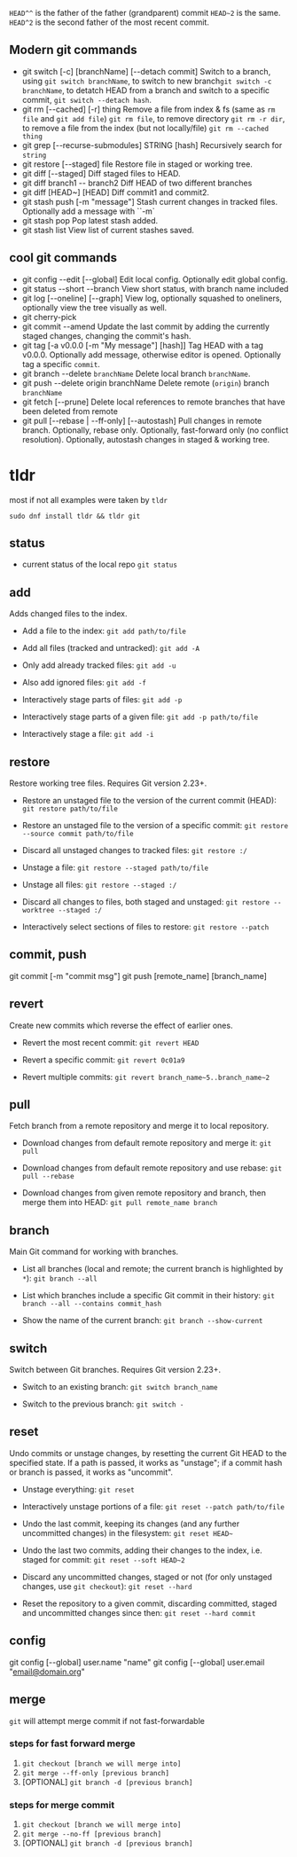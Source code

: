 `HEAD^^` is the father of the father (grandparent) commit
`HEAD~2` is the same.
`HEAD^2` is the second father of the most recent commit.
## Modern git commands
- git switch [-c] [branchName] [--detach commit] 
Switch to a branch, using `git switch branchName`, to switch to new branch`git switch -c branchName`, to detatch HEAD from a branch and switch to a specific commit, `git switch --detach hash`.
- git rm [--cached] [-r] thing
Remove a file from index & fs (same as `rm file` and `git add file`) `git rm file`, to remove directory `git rm -r dir`, to remove a file from the index (but not locally/file) `git rm --cached thing`
- git grep [--recurse-submodules] STRING [hash]
Recursively search for `string`
- git restore [--staged] file
Restore file in staged or working tree.
- git diff [--staged] 
Diff staged files to HEAD.
- git diff branch1 -- branch2
Diff HEAD of two different branches
- git diff [HEAD~] [HEAD]
Diff commit1 and commit2.
- git stash push [-m "message"]
Stash current changes in tracked files. Optionally add a message with ``-m`
- git stash pop 
Pop latest stash added. 
- git stash list
View list of current stashes saved.
## cool git commands
- git config --edit [--global]
Edit local config. Optionally edit global config.
- git status --short --branch
View short status, with branch name included
- git log [--oneline] [--graph]
View log, optionally squashed to oneliners, optionally view the tree visually as well.
- git cherry-pick
- git commit --amend
Update the last commit by adding the currently staged changes, changing the commit's hash.
- git tag [-a v0.0.0 [-m "My message"] [hash]]
Tag HEAD with a tag v0.0.0. Optionally add message, otherwise editor is opened. Optionally tag a specific `commit`.
- git branch --delete `branchName`
Delete local branch `branchName`.
- git push --delete origin branchName
Delete remote (`origin`) branch `branchName`
- git fetch [--prune]
Delete local references to remote branches that have been deleted from remote
- git pull [--rebase | --ff-only] [--autostash]
Pull changes in remote branch. Optionally, rebase only. Optionally, fast-forward only (no conflict resolution). Optionally, autostash changes in staged & working tree.

# tldr
most if not all examples were taken by `tldr`
```
sudo dnf install tldr && tldr git
```
## status
- current status of the local repo
`git status`
## add
Adds changed files to the index.
- Add a file to the index:
`git add path/to/file`

- Add all files (tracked and untracked):
`git add -A`

- Only add already tracked files:
`git add -u`

- Also add ignored files:
`git add -f`

- Interactively stage parts of files:
`git add -p`

- Interactively stage parts of a given file:
`git add -p path/to/file`

- Interactively stage a file:
`git add -i`
## restore
Restore working tree files. Requires Git version 2.23+.
- Restore an unstaged file to the version of the current commit (HEAD):
`git restore path/to/file`

- Restore an unstaged file to the version of a specific commit:
`git restore --source commit path/to/file`

- Discard all unstaged changes to tracked files:
`git restore :/`

- Unstage a file:
`git restore --staged path/to/file`

- Unstage all files:
`git restore --staged :/`

- Discard all changes to files, both staged and unstaged:
`git restore --worktree --staged :/`

- Interactively select sections of files to restore:
`git restore --patch`
## commit, push
git commit [-m "commit msg"]
git push [remote_name] [branch_name]

## revert 
Create new commits which reverse the effect of earlier ones.
- Revert the most recent commit:
`git revert HEAD`

- Revert a specific commit:
`git revert 0c01a9`

- Revert multiple commits:
`git revert branch_name~5..branch_name~2`

## pull

Fetch branch from a remote repository and merge it to local repository.

- Download changes from default remote repository and merge it:
`git pull`

- Download changes from default remote repository and use rebase:
`git pull --rebase`

- Download changes from given remote repository and branch, then merge them into HEAD:
`git pull remote_name branch`


## branch 
Main Git command for working with branches.

- List all branches (local and remote; the current branch is highlighted by `*`):
`git branch --all`

- List which branches include a specific Git commit in their history:
`git branch --all --contains commit_hash`

- Show the name of the current branch:
`git branch --show-current`
## switch  
Switch between Git branches. Requires Git version 2.23+.
- Switch to an existing branch:
`git switch branch_name`

- Switch to the previous branch:
`git switch -`

## reset
Undo commits or unstage changes, by resetting the current Git HEAD to the specified state.
If a path is passed, it works as "unstage"; 
if a commit hash or branch is passed, it works as "uncommit".

- Unstage everything:
`git reset`

- Interactively unstage portions of a file:
`git reset --patch path/to/file`

- Undo the last commit, keeping its changes (and any further uncommitted changes) in the filesystem:
`git reset HEAD~`

- Undo the last two commits, adding their changes to the index, i.e. staged for commit:
`git reset --soft HEAD~2`

- Discard any uncommitted changes, staged or not (for only unstaged changes, use `git checkout`):
`git reset --hard`

- Reset the repository to a given commit, discarding committed, 
staged and uncommitted changes since then:
`git reset --hard commit`

## config

git config [--global] user.name "name"
git config [--global] user.email "email@domain.org"

## merge
`git` will attempt merge commit if not fast-forwardable

### steps for fast forward merge 
1. `git checkout [branch we will merge into]`
2. `git merge --ff-only [previous branch]`
3. [OPTIONAL] `git branch -d [previous branch] `

### steps for merge commit 
1. `git checkout [branch we will merge into]`
2. `git merge --no-ff [previous branch]`
3. [OPTIONAL] `git branch -d [previous branch]`
